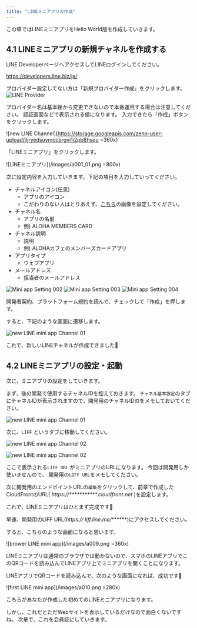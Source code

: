 ```yaml
---
title: "LINEミニアプリの作成"
---
```


この章ではLINEミニアプリをHello World版を作成していきます。

## 4.1 LINEミニアプリの新規チャネルを作成する
LINE DeveloperページへアクセスしてLINEログインしてください。
    
https://developers.line.biz/ja/
    
プロバイダー設定してない方は「新規プロバイダー作成」をクリックします。
![LINE Provider](https://storage.googleapis.com/zenn-user-upload/azi8p99xha19emtr5zvxqqa3bhfo)

プロバイダー名は基本後から変更できないので本番運用する場合は注意してください。
認証画面などで表示される値になります。
入力できたら「作成」ボタンをクリックします。

![new LINE Channel](https://storage.googleapis.com/zenn-user-upload/iljryedsuymccbrgvi1i2pb8hsqu =360x)

「LINEミニアプリ」をクリックします。

![LINEミニアプリ](/images/a001_01.png =800x)

次に設定内容を入力していきます。下記の項目を入力していってください。

* チャネルアイコン(任意)
    * アプリのアイコン
    * こだわりのない人はとりあえず、[こちら](https://github.com/Arahabica/line-mini-app-hands-on/blob/main/resources/icon.png)の画像を設定してください。
* チャネル名
    * アプリの名前
    * 例) ALOHA MEMBERS CARD 
* チャネル説明
    * 説明
    * 例) ALOHAカフェのメンバーズカードアプリ
* アプリタイプ
    * ウェブアプリ
* メールアドレス
    * 担当者のメールアドレス

![Mini app Setting 002](/images/a002_01.png)
![Mini app Setting 003](/images/a003_01.png)
![Mini app Setting 004](/images/a004_01.png)


開発者契約、プラットフォーム規約を読んで、チェックして「作成」を押します。

すると、下記のような画面に遷移します。

![new LINE mini app Channel 01](/images/a006_01.png)

これで、新しいLINEチャネルが作成できました🎉

## 4.2 LINEミニアプリの設定・起動

次に、ミニアプリの設定をしていきます。

まず、後の開発で使用するチャネルIDを控えておきます。
`チャネル基本設定`のタブにチャネルIDが表示されますので、開発用のチャネルIDのをメモしておいてください。

![new LINE mini app Channel 01](/images/a006_02.png)


次に、`LIFF` というタブに移動してください。


![new LINE mini app Channel 02](/images/a007_01.png)

![new LINE mini app Channel 02](/images/a008_01.png)

ここで表示される`LIFF URL` がミニアプリのURLになります。
今回は開発用しか使いませんので、 開発用の`LIFF URL`をメモしてください。

次に開発用のエンドポイントURLの`編集`をクリックして、前章で作成したCloudFrontのURL( *https://***********.cloudfront.net* )を設定します。

これで、LINEミニアプリはひとまず完成です🎉

早速、開発用のLIFF URL(*https://* *liff.line.me/*******)にアクセスしてください。

すると、こちらのような画面になると思います。

![brower LINE mini app](/images/a009.png =360x)

LINEミニアプリは通常のブラウザでは動かないので、スマホのLINEアプリでこのQRコードを読み込んでLINEアプリ上でミニアプリを開くことになります。

LINEアプリでQRコードを読み込んで、次のような画面になれば、成功です🎉


![first LINE mini app](/images/a010.png =280x)

こちらがあなたが作成した初めてのLINEミニアプリになります。

しかし、これだとただWebサイトを表示しているだけなので面白くないですね。
次章で、これを会員証にしていきます。
